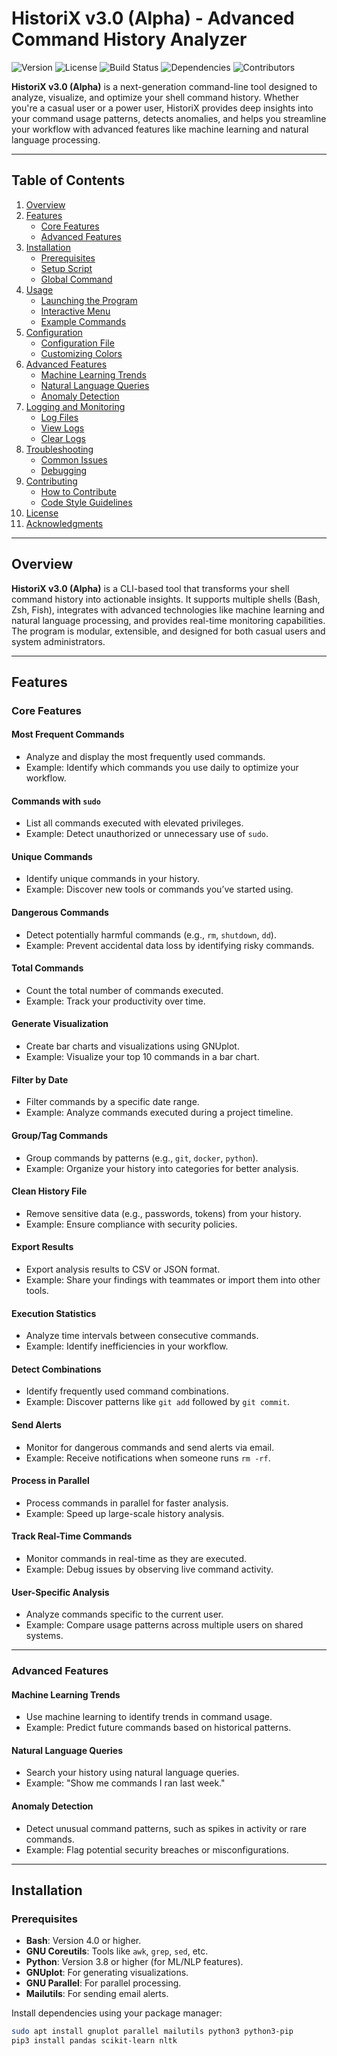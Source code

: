 # **HistoriX v3.0 (Alpha)** - Advanced Command History Analyzer

![Version](https://img.shields.io/badge/version-3.0--alpha-blue)
![License](https://img.shields.io/badge/license-MIT-green)
![Build Status](https://img.shields.io/badge/build-passing-brightgreen)
![Dependencies](https://img.shields.io/badge/dependencies-up%20to%20date-yellowgreen)
![Contributors](https://img.shields.io/badge/contributors-welcome-orange)

**HistoriX v3.0 (Alpha)** is a next-generation command-line tool designed to analyze, visualize, and optimize your shell command history. Whether you're a casual user or a power user, HistoriX provides deep insights into your command usage patterns, detects anomalies, and helps you streamline your workflow with advanced features like machine learning and natural language processing.

---

## **Table of Contents**
1. [Overview](#overview)
2. [Features](#features)
   - [Core Features](#core-features)
   - [Advanced Features](#advanced-features)
3. [Installation](#installation)
   - [Prerequisites](#prerequisites)
   - [Setup Script](#setup-script)
   - [Global Command](#global-command)
4. [Usage](#usage)
   - [Launching the Program](#launching-the-program)
   - [Interactive Menu](#interactive-menu)
   - [Example Commands](#example-commands)
5. [Configuration](#configuration)
   - [Configuration File](#configuration-file)
   - [Customizing Colors](#customizing-colors)
6. [Advanced Features](#advanced-features)
   - [Machine Learning Trends](#machine-learning-trends)
   - [Natural Language Queries](#natural-language-queries)
   - [Anomaly Detection](#anomaly-detection)
7. [Logging and Monitoring](#logging-and-monitoring)
   - [Log Files](#log-files)
   - [View Logs](#view-logs)
   - [Clear Logs](#clear-logs)
8. [Troubleshooting](#troubleshooting)
   - [Common Issues](#common-issues)
   - [Debugging](#debugging)
9. [Contributing](#contributing)
   - [How to Contribute](#how-to-contribute)
   - [Code Style Guidelines](#code-style-guidelines)
10. [License](#license)
11. [Acknowledgments](#acknowledgments)

---

## **Overview**

**HistoriX v3.0 (Alpha)** is a CLI-based tool that transforms your shell command history into actionable insights. It supports multiple shells (Bash, Zsh, Fish), integrates with advanced technologies like machine learning and natural language processing, and provides real-time monitoring capabilities. The program is modular, extensible, and designed for both casual users and system administrators.

---

## **Features**

### **Core Features**

#### **Most Frequent Commands**
- Analyze and display the most frequently used commands.
- Example: Identify which commands you use daily to optimize your workflow.

#### **Commands with `sudo`**
- List all commands executed with elevated privileges.
- Example: Detect unauthorized or unnecessary use of `sudo`.

#### **Unique Commands**
- Identify unique commands in your history.
- Example: Discover new tools or commands you’ve started using.

#### **Dangerous Commands**
- Detect potentially harmful commands (e.g., `rm`, `shutdown`, `dd`).
- Example: Prevent accidental data loss by identifying risky commands.

#### **Total Commands**
- Count the total number of commands executed.
- Example: Track your productivity over time.

#### **Generate Visualization**
- Create bar charts and visualizations using GNUplot.
- Example: Visualize your top 10 commands in a bar chart.

#### **Filter by Date**
- Filter commands by a specific date range.
- Example: Analyze commands executed during a project timeline.

#### **Group/Tag Commands**
- Group commands by patterns (e.g., `git`, `docker`, `python`).
- Example: Organize your history into categories for better analysis.

#### **Clean History File**
- Remove sensitive data (e.g., passwords, tokens) from your history.
- Example: Ensure compliance with security policies.

#### **Export Results**
- Export analysis results to CSV or JSON format.
- Example: Share your findings with teammates or import them into other tools.

#### **Execution Statistics**
- Analyze time intervals between consecutive commands.
- Example: Identify inefficiencies in your workflow.

#### **Detect Combinations**
- Identify frequently used command combinations.
- Example: Discover patterns like `git add` followed by `git commit`.

#### **Send Alerts**
- Monitor for dangerous commands and send alerts via email.
- Example: Receive notifications when someone runs `rm -rf`.

#### **Process in Parallel**
- Process commands in parallel for faster analysis.
- Example: Speed up large-scale history analysis.

#### **Track Real-Time Commands**
- Monitor commands in real-time as they are executed.
- Example: Debug issues by observing live command activity.

#### **User-Specific Analysis**
- Analyze commands specific to the current user.
- Example: Compare usage patterns across multiple users on shared systems.

---

### **Advanced Features**

#### **Machine Learning Trends**
- Use machine learning to identify trends in command usage.
- Example: Predict future commands based on historical patterns.

#### **Natural Language Queries**
- Search your history using natural language queries.
- Example: "Show me commands I ran last week."

#### **Anomaly Detection**
- Detect unusual command patterns, such as spikes in activity or rare commands.
- Example: Flag potential security breaches or misconfigurations.

---

## **Installation**

### **Prerequisites**
- **Bash**: Version 4.0 or higher.
- **GNU Coreutils**: Tools like `awk`, `grep`, `sed`, etc.
- **Python**: Version 3.8 or higher (for ML/NLP features).
- **GNUplot**: For generating visualizations.
- **GNU Parallel**: For parallel processing.
- **Mailutils**: For sending email alerts.

Install dependencies using your package manager:
```bash
sudo apt install gnuplot parallel mailutils python3 python3-pip
pip3 install pandas scikit-learn nltk
```

